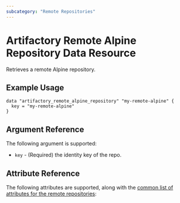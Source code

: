 ```yaml
---
subcategory: "Remote Repositories"
---
```

# Artifactory Remote Alpine Repository Data Resource

Retrieves a remote Alpine repository.

## Example Usage

```hcl
data "artifactory_remote_alpine_repository" "my-remote-alpine" {
  key = "my-remote-alpine"
}
```

## Argument Reference

The following argument is supported:

* `key` - (Required) the identity key of the repo.

## Attribute Reference

The following attributes are supported, along with the [common list of attributes for the remote repositories](remote.md):